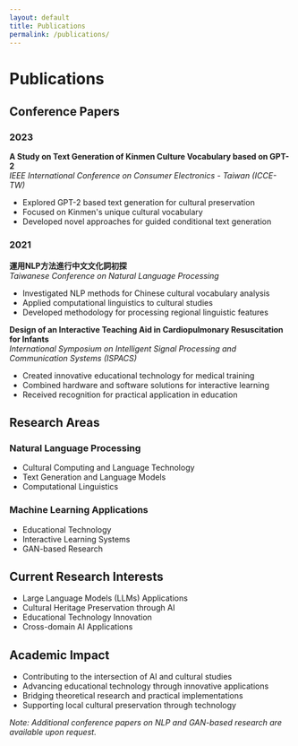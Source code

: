 ```yaml
---
layout: default
title: Publications
permalink: /publications/
---
```


# Publications

## Conference Papers

### 2023
**A Study on Text Generation of Kinmen Culture Vocabulary based on GPT-2**  
_IEEE International Conference on Consumer Electronics - Taiwan (ICCE-TW)_
- Explored GPT-2 based text generation for cultural preservation
- Focused on Kinmen's unique cultural vocabulary
- Developed novel approaches for guided conditional text generation

### 2021
**運用NLP方法進行中文文化詞初探**  
_Taiwanese Conference on Natural Language Processing_
- Investigated NLP methods for Chinese cultural vocabulary analysis
- Applied computational linguistics to cultural studies
- Developed methodology for processing regional linguistic features

**Design of an Interactive Teaching Aid in Cardiopulmonary Resuscitation for Infants**  
_International Symposium on Intelligent Signal Processing and Communication Systems (ISPACS)_
- Created innovative educational technology for medical training
- Combined hardware and software solutions for interactive learning
- Received recognition for practical application in education

## Research Areas

### Natural Language Processing
- Cultural Computing and Language Technology
- Text Generation and Language Models
- Computational Linguistics

### Machine Learning Applications
- Educational Technology
- Interactive Learning Systems
- GAN-based Research

## Current Research Interests

- Large Language Models (LLMs) Applications
- Cultural Heritage Preservation through AI
- Educational Technology Innovation
- Cross-domain AI Applications

## Academic Impact

- Contributing to the intersection of AI and cultural studies
- Advancing educational technology through innovative applications
- Bridging theoretical research and practical implementations
- Supporting local cultural preservation through technology

_Note: Additional conference papers on NLP and GAN-based research are available upon request._
